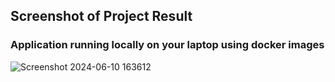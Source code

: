 ## Screenshot of Project Result 
### Application running locally on your laptop using docker images
![Screenshot 2024-06-10 163612](https://github.com/adarshadshetty/k8s/assets/136900544/ef75b583-08e0-4f4e-a597-99baa9451183)

